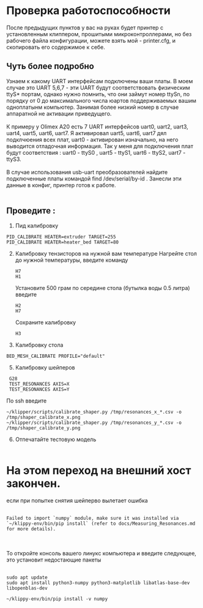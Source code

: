 # Проверка работоспособности
После предыдущих пунктов у вас на руках будет принтер с установленным клиппером, прошитыми микроконтроллерами, но без рабочего файла конфигурации, можете взять мой - printer.cfg, и скопировать его содержимое к себе.

## Чуть более подробно
Узнаем к какому UART интерфейсам подключены ваши платы. В моем случае это UART 5,6,7 - эти UART будут соответствовать физическим ttyS* портам, однако нужно помнить, что они займут номер  ttySn, по порядку от 0 до максимального числа юартов поддерживаемых вашим одноплатынм компьютер. Занимая более низкий номер в случае аппаратной не активации приведущего.<br /><br />
К примеру у Olimex A20 есть 7 UART интерфейсов uart0, uart2, uart3, uart4, uart5, uart6, uart7. Я активировал uart5, uart6, uart7 дял подклчюения всех плат, uart0 - активирован изначально, на него выводится отладочная информация. Так у меня для подключения плат будут соответствия : uart0 - ttyS0 , uart5 - ttyS1, uart6 - ttyS2, uart7 - ttyS3.<br /><br />
В случае использования usb-uart преобразователей найдите подключенные платы командой find /dev/serial/by-id . Занесли эти данные в конфиг, принтер готов к работе.<br /><br />
## Проведите :<br />
1) Пид калибровку 
```shell
PID_CALIBRATE HEATER=extruder TARGET=255
PID_CALIBRATE HEATER=heater_bed TARGET=80
```
2) Калибровку тензисторов на нужной вам температуре
   Нагрейте стол до нужной температуры, введите команду
    ```shell
    H7
    H1
    ```
   Установите 500 грам по середине стола (бутылка воды 0.5 литра) введите 
    ```shell
    H2
    H7
    ```
    Сохраните калибровку
     ```shell
     H3
     ```
4) Калибровку стола
```shell
BED_MESH_CALIBRATE PROFILE="default"
 ```
5) Калибровку шейперов
  ```shell
   G28
   TEST_RESONANCES AXIS=X
   TEST_RESONANCES AXIS=Y
  ```
  По ssh введите 
 ```shell
~/klipper/scripts/calibrate_shaper.py /tmp/resonances_x_*.csv -o /tmp/shaper_calibrate_x.png
~/klipper/scripts/calibrate_shaper.py /tmp/resonances_y_*.csv -o /tmp/shaper_calibrate_y.png
  ```
6) Отпечатайте тестовую модель<br /><br />

# На этом переход на внешний хост закончен.


если при попытке снятия шейперво вылетает ошибка <br /><br />
 ```shell
Failed to import `numpy` module, make sure it was installed via `~/klippy-env/bin/pip install` (refer to docs/Measuring_Resonances.md for more details).

  ```
<br /><br />
То откройте консоль вашего линукс компьютера и введите следующее, это установит недостающие пакеты
<br /><br />
 ```shell
sudo apt update
sudo apt install python3-numpy python3-matplotlib libatlas-base-dev libopenblas-dev

~/klippy-env/bin/pip install -v numpy
  ```
